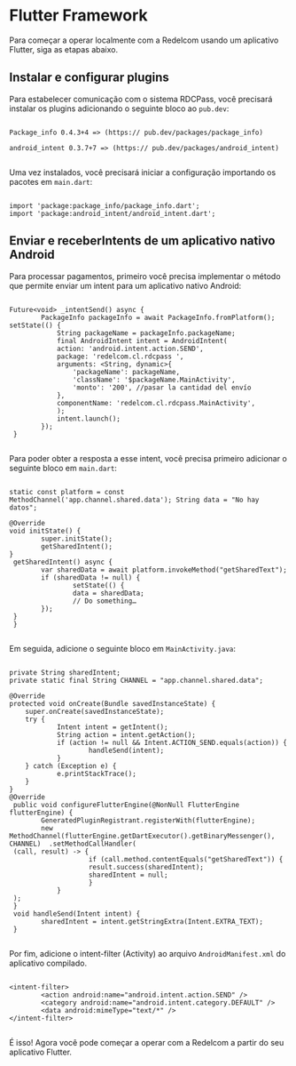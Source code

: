 # Flutter Framework 

Para começar a operar localmente com a Redelcom usando um aplicativo Flutter, siga as etapas abaixo. 

## Instalar e configurar plugins 

Para estabelecer comunicação com o sistema RDCPass, você precisará instalar os plugins adicionando o seguinte bloco ao `pub.dev`:

```flutter

Package_info 0.4.3+4 => (https:// pub.dev/packages/package_info)

android_intent 0.3.7+7 => (https:// pub.dev/packages/android_intent)
 
```

Uma vez instalados, você precisará iniciar a configuração importando os pacotes em `main.dart`:


```flutter

import 'package:package_info/package_info.dart'; 
import 'package:android_intent/android_intent.dart';  

```

## Enviar e receberIntents de um aplicativo nativo Android 

Para processar pagamentos, primeiro você precisa implementar o método que permite enviar um intent para um aplicativo nativo Android:


```flutter

Future<void> _intentSend() async { 
 		PackageInfo packageInfo = await PackageInfo.fromPlatform();  setState(() { 
 			String packageName = packageInfo.packageName; 
 			final AndroidIntent intent = AndroidIntent( 
 			action: 'android.intent.action.SEND', 
 			package: 'redelcom.cl.rdcpass ', 
 			arguments: <String, dynamic>{ 
 				'packageName': packageName, 
 				'className': '$packageName.MainActivity', 
 				'monto': '200', //pasar la cantidad del envío 
 			}, 
 			componentName: 'redelcom.cl.rdcpass.MainActivity', 
 			); 
 			intent.launch(); 
 		}); 
 }
 
```

Para poder obter a resposta a esse intent, você precisa primeiro adicionar o seguinte bloco em `main.dart`:


```flutter

static const platform = const MethodChannel('app.channel.shared.data'); String data = "No hay datos"; 

@Override 
void initState() { 
 		super.initState(); 
 		getSharedIntent(); 
} 
 getSharedIntent() async { 
 		var sharedData = await platform.invokeMethod("getSharedText"); 
 		if (sharedData != null) { 
 				setState(() { 
 				data = sharedData; 
				// Do something… 
 		}); 
 } 
 } 
 
```

Em seguida, adicione o seguinte bloco em `MainActivity.java`:


```flutter

private String sharedIntent; 
private static final String CHANNEL = "app.channel.shared.data"; 

@Override 
protected void onCreate(Bundle savedInstanceState) { 
 	super.onCreate(savedInstanceState); 
 	try { 
 			Intent intent = getIntent(); 
 			String action = intent.getAction(); 
 			if (action != null && Intent.ACTION_SEND.equals(action)) {  
					handleSend(intent); 
 			} 
 	} catch (Exception e) { 
 			e.printStackTrace(); 
 	} 
}
@Override 
 public void configureFlutterEngine(@NonNull FlutterEngine flutterEngine) {  
		GeneratedPluginRegistrant.registerWith(flutterEngine); 
 		new MethodChannel(flutterEngine.getDartExecutor().getBinaryMessenger(), CHANNEL)  .setMethodCallHandler( 
 (call, result) -> { 
 					if (call.method.contentEquals("getSharedText")) { 
 					result.success(sharedIntent); 
 					sharedIntent = null; 
 					} 
 			} 
 ); 
 } 
 void handleSend(Intent intent) { 
 		sharedIntent = intent.getStringExtra(Intent.EXTRA_TEXT); 
 } 


```

Por fim, adicione o intent-filter (Activity) ao arquivo `AndroidManifest.xml` do aplicativo compilado.


```flutter

<intent-filter> 
 		<action android:name="android.intent.action.SEND" /> 
 		<category android:name="android.intent.category.DEFAULT" /> 
 		<data android:mimeType="text/*" /> 
</intent-filter>
 
```

É isso! Agora você pode começar a operar com a Redelcom a partir do seu aplicativo Flutter. 

